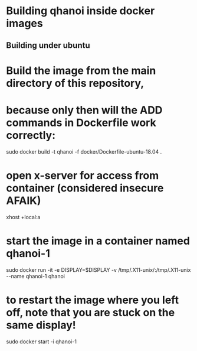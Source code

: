 Building qhanoi inside docker images
====================================

## Building under ubuntu
 # Build the image from the main directory of this repository,
 # because only then will the ADD commands in Dockerfile work correctly:

sudo docker build -t qhanoi -f docker/Dockerfile-ubuntu-18.04 .

 # open x-server for access from container (considered insecure AFAIK)
xhost +local:a

 # start the image in a container named qhanoi-1
sudo docker run -it -e DISPLAY=$DISPLAY -v /tmp/.X11-unix/:/tmp/.X11-unix --name qhanoi-1 qhanoi

 # to restart the image where you left off, note that you are stuck on the same display!
sudo docker start -i qhanoi-1
